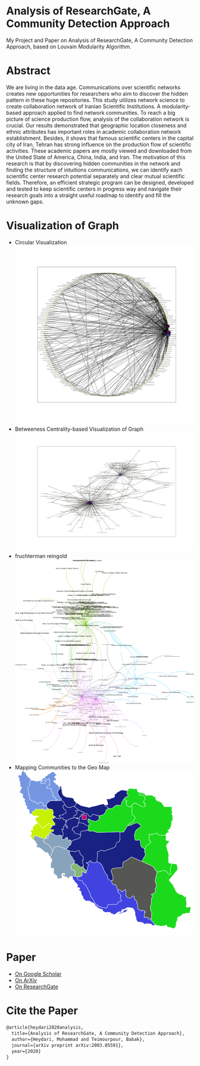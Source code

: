 # Analysis of ResearchGate, A Community Detection Approach 
My Project and Paper on Analysis of ResearchGate, A Community Detection Approach, based on Louvain Modularity Algorithm.
# Abstract
We are living in the data age. Communications over scientific networks creates new opportunities for researchers who aim to discover the hidden pattern in these huge repositories. This study utilizes network science to create collaboration network of Iranian Scientific Institutions. A modularity-based approach applied to find network communities. To reach a big picture of science production flow, analysis of the collaboration network is crucial. Our results demonstrated that geographic location closeness and ethnic attributes has important roles in academic collaboration network establishment. Besides, it shows that famous scientific centers in the capital city of Iran, Tehran has strong influence on the production flow of scientific activities. These academic papers are mostly viewed and downloaded from the United State of America, China, India, and Iran. The motivation of this research is that by discovering hidden communities in the network and finding the structure of intuitions communications, we can identify each scientific center research potential separately and clear mutual scientific fields. Therefore, an efficient strategic program can be designed, developed and tested to keep scientific centers in progress way and navigate their research goals into a straight useful roadmap to identify and fill the unknown gaps.
# Visualization of Graph
* Circular Visualization
![Circular Visualization of the Collaboration Network Graph on ResearchGate](https://github.com/MohammadHeydari/ResearchGate/blob/master/Circular_Visualization_of_Graph.svg)
* Betweeness Centrality-based Visualization of Graph
![Betweeness Centrality-based Visualization of Graph](https://github.com/MohammadHeydari/ResearchGate/blob/master/Spring_Visualization_of_Graph_based_in_Betweenness_Centrality.svg)
* fruchterman reingold
![fruchterman_reingold](https://github.com/MohammadHeydari/ResearchGate/blob/master/Fructhterman_Reingold_Visualizaation_of_Graph.svg)
* Mapping Communities to the Geo Map
![Mapping Communities to the Geo Map](https://github.com/MohammadHeydari/ResearchGate/blob/master/Geo_Map.png)
# Paper
* [On Google Scholar](https://scholar.google.com/scholar?q=Analysis+of+ResearchGate,+A+Community+Detection+Approach&hl=en&as_sdt=0&as_vis=1&oi=scholart)
* [On ArXiv](https://arxiv.org/abs/2003.05591)
* [On ResearchGate](https://www.researchgate.net/publication/339898855_Analysis_of_ResearchGate_A_Community_Detection_Approach)
# Cite the Paper
```
@article{heydari2020analysis,
  title={Analysis of ResearchGate, A Community Detection Approach},
  author={Heydari, Mohammad and Teimourpour, Babak},
  journal={arXiv preprint arXiv:2003.05591},
  year={2020}
}
```
